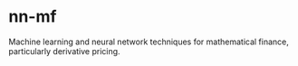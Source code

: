 # nn-mf
Machine learning and neural network techniques for mathematical finance, particularly derivative pricing. 

